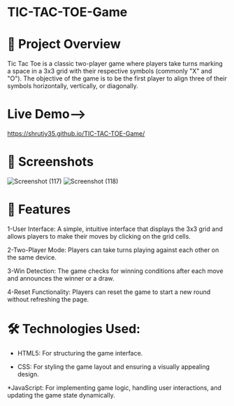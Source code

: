 # TIC-TAC-TOE-Game

# 🚀 Project Overview
Tic Tac Toe is a classic two-player game where players take turns marking a space in a 3x3 grid with their respective symbols (commonly "X" and "O"). The objective of the game is to be the first player to align three of their symbols horizontally, vertically, or diagonally. 

# Live Demo-->
 https://shrutiy35.github.io/TIC-TAC-TOE-Game/

# 📸 Screenshots
![Screenshot (117)](https://github.com/user-attachments/assets/8b017755-cb12-4d49-a933-9e393b281fbc)
![Screenshot (118)](https://github.com/user-attachments/assets/f8a7de04-e804-430c-8278-c9fd2f9cc6a9)

# 🌟 Features

1-User Interface: A simple, intuitive interface that displays the 3x3 grid and allows players to make their moves by clicking on the grid cells.

2-Two-Player Mode: Players can take turns playing against each other on the same device.

3-Win Detection: The game checks for winning conditions after each move and announces the winner or a draw.

4-Reset Functionality: Players can reset the game to start a new round without refreshing the page.

# 🛠️ Technologies Used:

* HTML5: For structuring the game interface.
 
* CSS: For styling the game layout and ensuring a visually appealing design.
  
*JavaScript: For implementing game logic, handling user interactions, and updating the game state dynamically.
